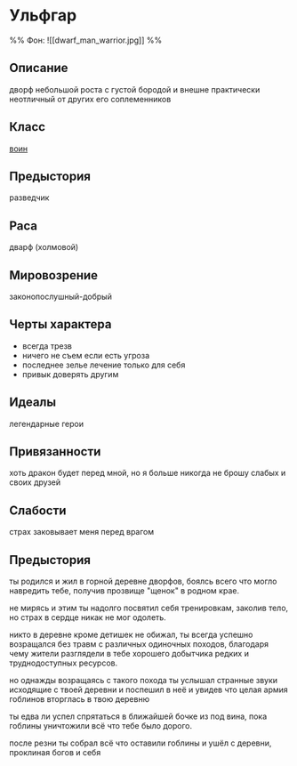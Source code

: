 # Ульфгар
%%
Фон: ![[dwarf_man_warrior.jpg]]
%%
## Описание
дворф небольшой роста с густой бородой и внешне практически неотличный от других его соплеменников
## Класс
[воин](https://dnd.su/class/91-fighter/)
## Предыстория
разведчик
## Раса
дварф (холмовой)
## Мировозрение
законопослушный-добрый
## Черты характера
- всегда трезв
- ничего не съем если есть угроза
- последнее зелье лечение только для себя
- привык доверять другим
## Идеалы
легендарные герои
## Привязанности
хоть дракон будет перед мной, но я больше никогда не брошу слабых и своих друзей
## Слабости
страх заковывает меня перед врагом
## Предыстория
ты родился и жил в горной деревне дворфов, боялсь всего что могло навредить тебе, получив прозвище "щенок" в родном крае.

не мирясь и этим ты надолго посвятил себя тренировкам, заколив тело, но страх в сердце никак не мог одолеть.

никто в деревне кроме детишек не обижал, ты всегда успешно возращался без травм с различных одиночных походов, благодаря чему жители разглядели в тебе хорошего добытчика редких и труднодоступных ресурсов.

но однажды возращаясь с такого похода ты услышал странные звуки исходящие с твоей деревни и поспешил в неё и увидев что целая армия гоблинов вторглась в твою деревню

ты едва ли успел спрятаться в ближайшей бочке из под вина, пока гоблины уничтожили всё что тебе было дорого.

после резни ты собрал всё что оставили гоблины и ушёл с деревни, проклиная богов и себя